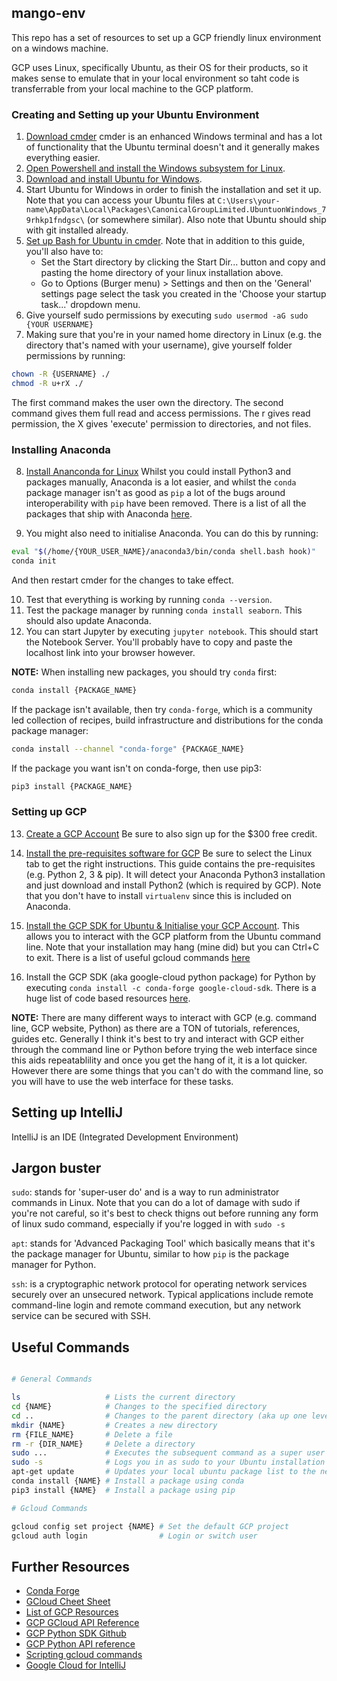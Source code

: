 ## mango-env

This repo has a set of resources to set up a GCP friendly linux environment on a windows machine.

GCP uses Linux, specifically Ubuntu, as their OS for their products, so it makes sense to emulate that in your local environment so taht code is transferrable from your local machine to the GCP platform.

### Creating and Setting up your Ubuntu Environment

1. [Download cmder](https://cmder.net/) cmder is an enhanced Windows terminal and has a lot of functionality that the Ubuntu terminal doesn't and it generally makes everything easier.
2. [Open Powershell and install the Windows subsystem for Linux](https://docs.microsoft.com/en-us/windows/wsl/install-win10).
3. [Download and install Ubuntu for Windows](https://tutorials.ubuntu.com/tutorial/tutorial-ubuntu-on-windows#0).
4. Start Ubuntu for Windows in order to finish the installation and set it up. Note that you can access your Ubuntu files at `C:\Users\your-name\AppData\Local\Packages\CanonicalGroupLimited.UbuntuonWindows_79rhkp1fndgsc\` (or somewhere similar). Also note that Ubuntu should ship with git installed already.
5. [Set up Bash for Ubuntu in cmder](https://gingter.org/2016/11/16/running-windows-10-ubuntu-bash-in-cmder/). Note that in addition to this guide, you'll also have to:
    * Set the Start directory by clicking the Start Dir... button and copy and pasting the home directory of your linux installation above.
    * Go to Options (Burger menu) > Settings and then on the 'General' settings page select the task you created in the 'Choose your startup task...' dropdown menu.
6. Give yourself sudo permissions by executing `sudo usermod -aG sudo {YOUR USERNAME}`
7. Making sure that you're in your named home directory in Linux (e.g. the directory that's named with your username), give yourself folder permissions by running:
```bash
chown -R {USERNAME} ./
chmod -R u+rX ./
```

The first command makes the user own the directory. The second command gives them full read and access permissions. The r gives read permission, the X gives 'execute' permission to directories, and not files.

### Installing Anaconda

8. [Install Ananconda for Linux](https://www.digitalocean.com/community/tutorials/how-to-install-anaconda-on-ubuntu-18-04-quickstart) Whilst you could install Python3 and packages manually, Anaconda is a lot easier, and whilst the `conda` package manager isn't as good as `pip` a lot of the bugs around interoperability with `pip` have been removed. There is a list of all the packages that ship with Anaconda [here](https://docs.anaconda.com/anaconda/packages/py3.7_linux-64/).

9. You might also need to initialise Anaconda. You can do this by running:
```bash
eval "$(/home/{YOUR_USER_NAME}/anaconda3/bin/conda shell.bash hook)"
conda init
```
And then restart cmder for the changes to take effect.

10. Test that everything is working by running `conda --version`.
11. Test the package manager by running `conda install seaborn`. This should also update Anaconda.
1. You can start Jupyter by executing `jupyter notebook`. This should start the Notebook Server. You'll probably have to copy and paste the localhost link into your browser however.

**NOTE:** When installing new packages, you should try `conda` first:
```bash
conda install {PACKAGE_NAME}
```

If the package isn't available, then try `conda-forge`, which is a community led collection of recipes, build infrastructure and distributions for the conda package manager:
```bash
conda install --channel "conda-forge" {PACKAGE_NAME}
```

If the package you want isn't on conda-forge, then use pip3:
```bash
pip3 install {PACKAGE_NAME}
```

### Setting up GCP

13. [Create a GCP Account](https://cloud.google.com/) Be sure to also sign up for the $300 free credit.

11. [Install the pre-requisites software for GCP](https://cloud.google.com/python/setup) Be sure to select the Linux tab to get the right instructions. This guide contains the pre-requisites (e.g. Python 2, 3 & pip). It will detect your Anaconda Python3 installation and just download and install Python2 (which is required by GCP). Note that you don't have to install `virtualenv` since this is included on Anaconda.

12. [Install the GCP SDK for Ubuntu & Initialise your GCP Account](https://cloud.google.com/sdk/docs/quickstart-debian-ubuntu). This allows you to interact with the GCP platform from the Ubuntu command line. Note that your installation may hang (mine did) but you can Ctrl+C to exit. There is a list of useful gcloud commands [here](https://gist.github.com/pydevops/cffbd3c694d599c6ca18342d3625af97)

13. Install the GCP SDK (aka google-cloud python package) for Python by executing `conda install -c conda-forge google-cloud-sdk`. There is a huge list of code based resources [here](https://github.com/googleapis/google-cloud-python).

**NOTE:** There are many different ways to interact with GCP (e.g. command line, GCP website, Python) as there are a TON of tutorials, references, guides etc. Generally I think it's best to try and interact with GCP either through the command line or Python before trying the web interface since this aids repeatablility and once you get the hang of it, it is a lot quicker. However there are some things that you can't do with the command line, so you will have to use the web interface for these tasks.

## Setting up IntelliJ

IntelliJ is an IDE (Integrated Development Environment)


## Jargon buster

`sudo`: stands for 'super-user do' and is a way to run administrator commands in Linux. Note that you can do a lot of damage with sudo if you're not careful, so it's best to check thigns out before running any form of linux sudo command, especially if you're logged in with `sudo -s`

`apt`: stands for 'Advanced Packaging Tool' which basically means that it's the package manager for Ubuntu, similar to how `pip` is the package manager for Python.

`ssh`: is a cryptographic network protocol for operating network services securely over an unsecured network. Typical applications include remote command-line login and remote command execution, but any network service can be secured with SSH. 

## Useful Commands

```bash

# General Commands

ls                   # Lists the current directory
cd {NAME}            # Changes to the specified directory
cd ..                # Changes to the parent directory (aka up one level)
mkdir {NAME}         # Creates a new directory
rm {FILE_NAME}       # Delete a file
rm -r {DIR_NAME}     # Delete a directory
sudo ...             # Executes the subsequent command as a super user
sudo -s              # Logs you in as sudo to your Ubuntu installation
apt-get update       # Updates your local ubuntu package list to the newest version
conda install {NAME} # Install a package using conda
pip3 install {NAME}  # Install a package using pip

# Gcloud Commands

gcloud config set project {NAME} # Set the default GCP project
gcloud auth login                # Login or switch user

```

## Further Resources

* [Conda Forge](https://conda-forge.org/)
* [GCloud Cheet Sheet](https://gist.github.com/pydevops/cffbd3c694d599c6ca18342d3625af97)
* [List of GCP Resources](https://github.com/gregsramblings/google-cloud-4-words)
* [GCP GCloud API Reference](https://cloud.google.com/sdk/gcloud/reference/)
* [GCP Python SDK Github](https://github.com/googleapis/google-cloud-python)
* [GCP Python API reference](https://cloud.google.com/python/docs/reference/)
* [Scripting gcloud commands](https://cloud.google.com/sdk/docs/scripting-gcloud)
* [Google Cloud for IntelliJ](https://cloud.google.com/code/docs/intellij/)
